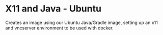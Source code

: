 # X11 and Java - Ubuntu

Creates an image using our Ubuntu Java/Gradle image, setting up an x11 and vncserver environment to be used with docker.
